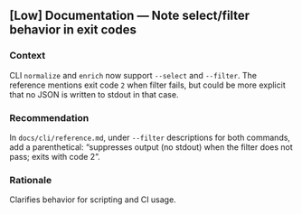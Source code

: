 ## [Low] Documentation — Note select/filter behavior in exit codes

### Context
CLI `normalize` and `enrich` now support `--select` and `--filter`. The reference mentions exit code `2` when filter fails, but could be more explicit that no JSON is written to stdout in that case.

### Recommendation
In `docs/cli/reference.md`, under `--filter` descriptions for both commands, add a parenthetical: “suppresses output (no stdout) when the filter does not pass; exits with code 2”.

### Rationale
Clarifies behavior for scripting and CI usage.

